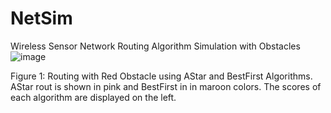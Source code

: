 # NetSim
Wireless Sensor Network Routing Algorithm Simulation with Obstacles
![image](https://github.com/hsmazumdar/NetSim/assets/16040087/3e5d7cfd-2239-48af-9c5c-99d75f02dc57)

Figure 1: Routing with Red Obstacle using AStar and BestFirst Algorithms. AStar rout is shown in pink and BestFirst in in maroon colors. The scores of each algorithm are displayed on the left.

